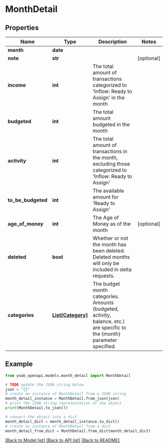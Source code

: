 # MonthDetail


## Properties

Name | Type | Description | Notes
------------ | ------------- | ------------- | -------------
**month** | **date** |  | 
**note** | **str** |  | [optional] 
**income** | **int** | The total amount of transactions categorized to &#39;Inflow: Ready to Assign&#39; in the month | 
**budgeted** | **int** | The total amount budgeted in the month | 
**activity** | **int** | The total amount of transactions in the month, excluding those categorized to &#39;Inflow: Ready to Assign&#39; | 
**to_be_budgeted** | **int** | The available amount for &#39;Ready to Assign&#39; | 
**age_of_money** | **int** | The Age of Money as of the month | [optional] 
**deleted** | **bool** | Whether or not the month has been deleted.  Deleted months will only be included in delta requests. | 
**categories** | [**List[Category]**](Category.md) | The budget month categories.  Amounts (budgeted, activity, balance, etc.) are specific to the {month} parameter specified. | 

## Example

```python
from ynab_openapi.models.month_detail import MonthDetail

# TODO update the JSON string below
json = "{}"
# create an instance of MonthDetail from a JSON string
month_detail_instance = MonthDetail.from_json(json)
# print the JSON string representation of the object
print(MonthDetail.to_json())

# convert the object into a dict
month_detail_dict = month_detail_instance.to_dict()
# create an instance of MonthDetail from a dict
month_detail_from_dict = MonthDetail.from_dict(month_detail_dict)
```
[[Back to Model list]](../README.md#documentation-for-models) [[Back to API list]](../README.md#documentation-for-api-endpoints) [[Back to README]](../README.md)


